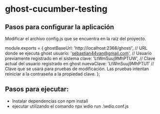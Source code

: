 # ghost-cucumber-testing

## Pasos para configurar la aplicación

Modificar el archivo config.js que se encuentra en la raíz del proyecto. 

module.exports = {
  ghostBaseUrl: 'http://localhost:2368/ghost/', // URL donde se ejecuta ghost
  usuario: 'sebastian44van@gmail.com', // Usuario previamente registrado en el sistema
  clave: 'LtWmSuuj9MhPTUW',  // Clave actual del usuario registrado en ghost
  nuevaClave: 'LtWmSuuj9MhPTU1'  // Clave que se usará para pruebas de modificación. Las pruebas intentan reiniciar a la contraseña a la propiedad clave.
};

## Pasos para ejecutar:

- Instalar dependencias con npm install
- ejecutar utilizando el comando npx wdio run .\wdio.conf.js